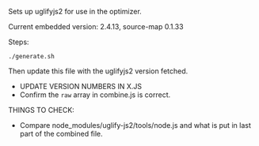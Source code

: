 Sets up uglifyjs2 for use in the optimizer.

Current embedded version: 2.4.13, source-map 0.1.33

Steps:

    ./generate.sh

Then update this file with the uglifyjs2 version fetched.

* UPDATE VERSION NUMBERS IN X.JS
* Confirm the `raw` array in combine.js is correct.

THINGS TO CHECK:

* Compare node_modules/uglify-js2/tools/node.js and what
  is put in last part of the combined file.
